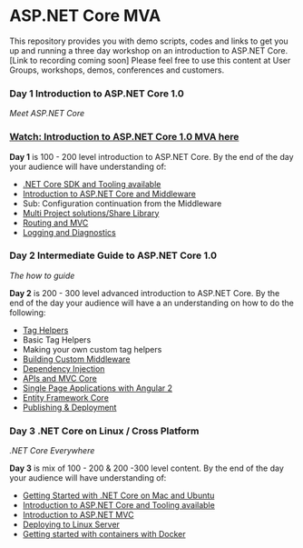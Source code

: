 # ASP.NET Core MVA

This repository provides you with demo scripts, codes and links to get you up and running a three day workshop on an introduction to ASP.NET Core.
[Link to recording coming soon]
Please feel free to use this content at User Groups,  workshops, demos, conferences and customers.
### Day 1 Introduction to ASP.NET Core 1.0

*Meet ASP.NET Core*
### [Watch: Introduction to ASP.NET Core 1.0 MVA here](https://mva.microsoft.com/en-US/training-courses/introduction-to-asp-net-core-1-0-16841)
**Day 1** is 100 - 200 level  introduction to ASP.NET Core. By the end of the day your audience will have understanding of:
 - [.NET Core SDK and Tooling available](https://github.com/LadyNaggaga/ASP.NETCoreMVA/blob/master/Introduction/GettingStarted.md) 
 - [Introduction to ASP.NET Core and  Middleware](https://github.com/LadyNaggaga/ASP.NETCoreMVA/blob/master/Introduction/IntroductiontoASPNETCore.md)
  -  Sub: Configuration continuation from the Middleware
 - [Multi Project solutions/Share Library](https://github.com/LadyNaggaga/ASP.NETCoreMVA/blob/master/Introduction/sharedlibrary.md) 
 - [Routing and MVC](https://github.com/LadyNaggaga/ASP.NETCoreMVA/blob/master/Introduction/RoutingandMVC.md)
 - [Logging and Diagnostics](https://github.com/LadyNaggaga/ASP.NETCoreMVA/blob/master/Introduction/LoggingandDiagnostics.md)



### Day 2 Intermediate Guide to ASP.NET Core 1.0 

*The how to guide*

**Day 2** is 200 - 300 level advanced introduction to ASP.NET Core. By the end of the day your audience will have a an understanding on how to do the following:
- [Tag Helpers](https://github.com/LadyNaggaga/ASP.NETCoreMVA/blob/master/Advanced/RazorTagHelpers.md)
 - Basic Tag Helpers
 - Making your own custom tag helpers
- [Building Custom Middleware](https://github.com/LadyNaggaga/ASP.NETCoreMVA/blob/master/Advanced/CustomMiddleware.md)
- [Dependency Injection](https://github.com/LadyNaggaga/ASP.NETCoreMVA/blob/master/Advanced/DependencyInjectionandunittesting.md)
- [APIs and MVC Core](https://github.com/LadyNaggaga/ASP.NETCoreMVA/blob/master/Advanced/APIsandMVCCore.md) 
- [Single Page Applications with Angular 2](https://github.com/LadyNaggaga/ASP.NETCoreMVA/blob/master/Advanced/SPA.md)
- [Entity Framework Core](https://github.com/LadyNaggaga/ASP.NETCoreMVA/blob/master/Advanced/Entityframeworkcore.md)
- [Publishing & Deployment](https://github.com/LadyNaggaga/ASP.NETCoreMVA/blob/master/Advanced/Publishinganddeployment.md) 



### Day 3 .NET Core  on Linux /  Cross Platform 

*.NET Core Everywhere*

**Day 3**  is mix of 100 - 200 & 200 -300 level content. By the end of the day your audience will have understanding of:
- [Getting Started with .NET Core on Mac and Ubuntu](https://github.com/LadyNaggaga/ASP.NETCoreMVA/blob/master/CrossPlatform/ASPNETUBUNTU.md)
- [Introduction to ASP.NET Core and Tooling available](https://github.com/LadyNaggaga/ASP.NETCoreMVA/blob/master/CrossPlatform/IntroductiontoASPNETCore.md)
- [Introduction to ASP.NET MVC](https://github.com/LadyNaggaga/ASP.NETCoreMVA/blob/master/CrossPlatform/ASPNETMVC.md)
- [Deploying to Linux Server](https://github.com/LadyNaggaga/ASP.NETCoreMVA/blob/master/CrossPlatform/DeployingtoLinux.md) 
- [Getting started with containers with Docker](https://github.com/LadyNaggaga/ASP.NETCoreMVA/blob/master/CrossPlatform/WorkingwithContainers.md)





